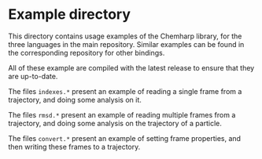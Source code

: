 # Example directory

This directory contains usage examples of the Chemharp library, for the three languages in
the main repository. Similar examples can be found in the corresponding repository for
other bindings.

All of these example are compiled with the latest release to ensure that they are
up-to-date.

The files `indexes.*` present an example of reading a single frame from a
trajectory, and doing some analysis on it.

The files `rmsd.*` present an example of reading multiple frames from a
trajectory, and doing some analysis on the trajectory of a particle.

The files `convert.*` present an example of setting frame properties, and then
writing these frames to a trajectory.
